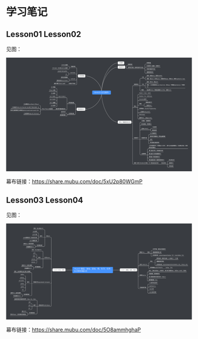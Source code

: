 # 学习笔记

## Lesson01 Lesson02
见图：

![Week00-学习预热](.\img\Week00-学习预热.png)

幕布链接：https://share.mubu.com/doc/5xU2p80WGmP

## Lesson03 Lesson04
见图：

![Week01-数组、链表、跳表、栈、队列、优先队列和双端队列](.\img\Week01-数组、链表、跳表、栈、队列、优先队列和双端队列.png)

幕布链接：https://share.mubu.com/doc/5O8ammhghaP